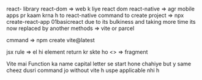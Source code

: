 react- library
react-dom => web k liye react dom 
react-native => agr mobile apps pr kaam krna h to react-native
command to create project => npx create-react-app 01basicreact
due to its bulkiness and taking more time its now replaced by another methods => vite or parcel 

cmmand => npm create vite@latest

jsx rule => el hi element return kr skte ho 
<> => fragment 

Vite mai Function ka name capital letter se start hone chahiye but y same cheez dusri command jo without vite h uspe  applicable nhi h
